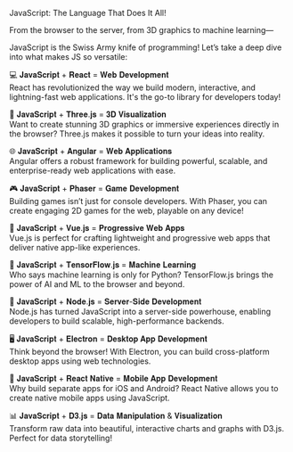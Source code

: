 
JavaScript​: The Language That Does It All!  
  
From the browser to the server, from 3D graphics to machine learning—  
  
JavaScript is the Swiss Army knife of programming! Let’s take a deep dive into what makes JS so versatile:  
  
💻 𝐉𝐚𝐯𝐚𝐒𝐜𝐫𝐢𝐩𝐭 + 𝐑𝐞𝐚𝐜𝐭 = 𝐖𝐞𝐛 𝐃𝐞𝐯𝐞𝐥𝐨𝐩𝐦𝐞𝐧𝐭  
React has revolutionized the way we build modern, interactive, and lightning-fast web applications. It's the go-to library for developers today!  
  
🎨 𝐉𝐚𝐯𝐚𝐒𝐜𝐫𝐢𝐩𝐭 + 𝐓𝐡𝐫𝐞𝐞.𝐣𝐬 = 𝟑𝐃 𝐕𝐢𝐬𝐮𝐚𝐥𝐢𝐳𝐚𝐭𝐢𝐨𝐧  
Want to create stunning 3D graphics or immersive experiences directly in the browser? Three.js makes it possible to turn your ideas into reality.  
  
🌐 𝐉𝐚𝐯𝐚𝐒𝐜𝐫𝐢𝐩𝐭 + 𝐀𝐧𝐠𝐮𝐥𝐚𝐫 = 𝐖𝐞𝐛 𝐀𝐩𝐩𝐥𝐢𝐜𝐚𝐭𝐢𝐨𝐧𝐬  
Angular offers a robust framework for building powerful, scalable, and enterprise-ready web applications with ease.  
  
🎮 𝐉𝐚𝐯𝐚𝐒𝐜𝐫𝐢𝐩𝐭 + 𝐏𝐡𝐚𝐬𝐞𝐫 = 𝐆𝐚𝐦𝐞 𝐃𝐞𝐯𝐞𝐥𝐨𝐩𝐦𝐞𝐧𝐭  
Building games isn’t just for console developers. With Phaser, you can create engaging 2D games for the web, playable on any device!  
  
📱 𝐉𝐚𝐯𝐚𝐒𝐜𝐫𝐢𝐩𝐭 + 𝐕𝐮𝐞.𝐣𝐬 = 𝐏𝐫𝐨𝐠𝐫𝐞𝐬𝐬𝐢𝐯𝐞 𝐖𝐞𝐛 𝐀𝐩𝐩𝐬  
Vue.js is perfect for crafting lightweight and progressive web apps that deliver native app-like experiences.  
  
🤖 𝐉𝐚𝐯𝐚𝐒𝐜𝐫𝐢𝐩𝐭 + 𝐓𝐞𝐧𝐬𝐨𝐫𝐅𝐥𝐨𝐰.𝐣𝐬 = 𝐌𝐚𝐜𝐡𝐢𝐧𝐞 𝐋𝐞𝐚𝐫𝐧𝐢𝐧𝐠  
Who says machine learning is only for Python? TensorFlow.js brings the power of AI and ML to the browser and beyond.  
  
🚀 𝐉𝐚𝐯𝐚𝐒𝐜𝐫𝐢𝐩𝐭 + 𝐍𝐨𝐝𝐞.𝐣𝐬 = 𝐒𝐞𝐫𝐯𝐞𝐫-𝐒𝐢𝐝𝐞 𝐃𝐞𝐯𝐞𝐥𝐨𝐩𝐦𝐞𝐧𝐭  
Node.js has turned JavaScript into a server-side powerhouse, enabling developers to build scalable, high-performance backends.  
  
🖥️ 𝐉𝐚𝐯𝐚𝐒𝐜𝐫𝐢𝐩𝐭 + 𝐄𝐥𝐞𝐜𝐭𝐫𝐨𝐧 = 𝐃𝐞𝐬𝐤𝐭𝐨𝐩 𝐀𝐩𝐩 𝐃𝐞𝐯𝐞𝐥𝐨𝐩𝐦𝐞𝐧𝐭  
Think beyond the browser! With Electron, you can build cross-platform desktop apps using web technologies.  
  
📲 𝐉𝐚𝐯𝐚𝐒𝐜𝐫𝐢𝐩𝐭 + 𝐑𝐞𝐚𝐜𝐭 𝐍𝐚𝐭𝐢𝐯𝐞 = 𝐌𝐨𝐛𝐢𝐥𝐞 𝐀𝐩𝐩 𝐃𝐞𝐯𝐞𝐥𝐨𝐩𝐦𝐞𝐧𝐭  
Why build separate apps for iOS and Android? React Native allows you to create native mobile apps using JavaScript.  
  
📊 𝐉𝐚𝐯𝐚𝐒𝐜𝐫𝐢𝐩𝐭 + 𝐃𝟑.𝐣𝐬 = 𝐃𝐚𝐭𝐚 𝐌𝐚𝐧𝐢𝐩𝐮𝐥𝐚𝐭𝐢𝐨𝐧 & 𝐕𝐢𝐬𝐮𝐚𝐥𝐢𝐳𝐚𝐭𝐢𝐨𝐧  
Transform raw data into beautiful, interactive charts and graphs with D3.js. Perfect for data storytelling!


